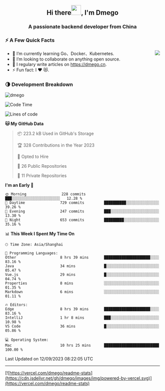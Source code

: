 <h2 align="center">Hi there<img src="https://cdn.jsdelivr.net/gh/dmego/images/img/Hi.gif" height="32" />, I'm Dmego </h2>
<h3 align="center">A passionate backend developer from China</h3>

### ⚡️ A Few Quick Facts

<img align="right" src="https://readme-stats-dmego.vercel.app/api?username=dmego&show_icons=true&icon_color=1573B3&hide_title=true&text_color=718096&bg_color=00000000&hide_border=true"/>

<ul>
    <li> 🌱 I’m currently learning Go、Docker、Kubernetes.</li>
    <li> 👯 I’m looking to collaborate on anything open source.</li>
    <li> 📝 I regulary write articles on <a href="https://dmego.cn">https://dmego.cn</a>.</li>
    <li> ⚡ Fun fact: I ❤️ 😻.</li>
</ul>

### 🌗 Development Breakdown

<img src="https://komarev.com/ghpvc/?username=dmego" alt="dmego" />

<!--START_SECTION:waka-->
![Code Time](http://img.shields.io/badge/Code%20Time-2%2C215%20hrs%2055%20mins-blue)

![Lines of code](https://img.shields.io/badge/From%20Hello%20World%20I%27ve%20Written-481.7%20thousand%20lines%20of%20code-blue)

**🐱 My GitHub Data** 

> 📦 223.2 kB Used in GitHub's Storage 
 > 
> 🏆 328 Contributions in the Year 2023
 > 
> 💼 Opted to Hire
 > 
> 📜 26 Public Repositories 
 > 
> 🔑 11 Private Repositories 
 > 
**I'm an Early 🐤** 

```text
🌞 Morning                228 commits         ███░░░░░░░░░░░░░░░░░░░░░░   12.28 % 
🌆 Daytime                729 commits         ██████████░░░░░░░░░░░░░░░   39.26 % 
🌃 Evening                247 commits         ███░░░░░░░░░░░░░░░░░░░░░░   13.30 % 
🌙 Night                  653 commits         █████████░░░░░░░░░░░░░░░░   35.16 % 
```


📊 **This Week I Spent My Time On** 

```text
🕑︎ Time Zone: Asia/Shanghai

💬 Programming Languages: 
Other                    8 hrs 39 mins       █████████████████████░░░░   83.16 % 
Java                     34 mins             █░░░░░░░░░░░░░░░░░░░░░░░░   05.47 % 
Vue.js                   29 mins             █░░░░░░░░░░░░░░░░░░░░░░░░   04.74 % 
Properties               8 mins              ░░░░░░░░░░░░░░░░░░░░░░░░░   01.35 % 
Markdown                 6 mins              ░░░░░░░░░░░░░░░░░░░░░░░░░   01.11 % 

🔥 Editors: 
Edge                     8 hrs 39 mins       █████████████████████░░░░   83.16 % 
IntelliJ                 1 hr 8 mins         ███░░░░░░░░░░░░░░░░░░░░░░   10.98 % 
VS Code                  36 mins             █░░░░░░░░░░░░░░░░░░░░░░░░   05.86 % 

💻 Operating System: 
Mac                      10 hrs 25 mins      █████████████████████████   100.00 % 
```


 Last Updated on 12/09/2023 08:22:05 UTC
<!--END_SECTION:waka-->

---

[![https://vercel.com/dmego/readme-stats](https://cdn.jsdelivr.net/gh/dmego/images/img/powered-by-vercel.svg)](https://vercel.com/dmego/readme-stats)

